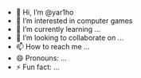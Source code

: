 - 👋 Hi, I’m @yar1ho
- 👀 I’m interested in computer games
- 🌱 I’m currently learning ...
- 💞️ I’m looking to collaborate on ...
- 📫 How to reach me ...
- 😄 Pronouns: ...
- ⚡ Fun fact: ...

<!---
yar1ho/yar1ho is a ✨ special ✨ repository because its `README.md` (this file) appears on your GitHub profile.
You can click the Preview link to take a look at your changes.
--->
